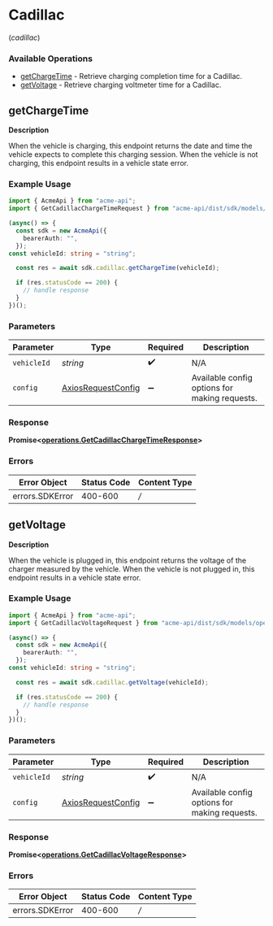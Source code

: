 # Cadillac
(*cadillac*)

### Available Operations

* [getChargeTime](#getchargetime) - Retrieve charging completion time for a Cadillac.
* [getVoltage](#getvoltage) - Retrieve charging voltmeter time for a Cadillac.

## getChargeTime

__Description__

When the vehicle is charging, this endpoint returns the date and time the vehicle expects to complete this charging session. When the vehicle is not charging, this endpoint results in a vehicle state error.

### Example Usage

```typescript
import { AcmeApi } from "acme-api";
import { GetCadillacChargeTimeRequest } from "acme-api/dist/sdk/models/operations";

(async() => {
  const sdk = new AcmeApi({
    bearerAuth: "",
  });
const vehicleId: string = "string";

  const res = await sdk.cadillac.getChargeTime(vehicleId);

  if (res.statusCode == 200) {
    // handle response
  }
})();
```

### Parameters

| Parameter                                                    | Type                                                         | Required                                                     | Description                                                  |
| ------------------------------------------------------------ | ------------------------------------------------------------ | ------------------------------------------------------------ | ------------------------------------------------------------ |
| `vehicleId`                                                  | *string*                                                     | :heavy_check_mark:                                           | N/A                                                          |
| `config`                                                     | [AxiosRequestConfig](https://axios-http.com/docs/req_config) | :heavy_minus_sign:                                           | Available config options for making requests.                |


### Response

**Promise<[operations.GetCadillacChargeTimeResponse](../../sdk/models/operations/getcadillacchargetimeresponse.md)>**
### Errors

| Error Object    | Status Code     | Content Type    |
| --------------- | --------------- | --------------- |
| errors.SDKError | 400-600         | */*             |

## getVoltage

__Description__

When the vehicle is plugged in, this endpoint returns the voltage of the charger measured by the vehicle. When the vehicle is not plugged in, this endpoint results in a vehicle state error.

### Example Usage

```typescript
import { AcmeApi } from "acme-api";
import { GetCadillacVoltageRequest } from "acme-api/dist/sdk/models/operations";

(async() => {
  const sdk = new AcmeApi({
    bearerAuth: "",
  });
const vehicleId: string = "string";

  const res = await sdk.cadillac.getVoltage(vehicleId);

  if (res.statusCode == 200) {
    // handle response
  }
})();
```

### Parameters

| Parameter                                                    | Type                                                         | Required                                                     | Description                                                  |
| ------------------------------------------------------------ | ------------------------------------------------------------ | ------------------------------------------------------------ | ------------------------------------------------------------ |
| `vehicleId`                                                  | *string*                                                     | :heavy_check_mark:                                           | N/A                                                          |
| `config`                                                     | [AxiosRequestConfig](https://axios-http.com/docs/req_config) | :heavy_minus_sign:                                           | Available config options for making requests.                |


### Response

**Promise<[operations.GetCadillacVoltageResponse](../../sdk/models/operations/getcadillacvoltageresponse.md)>**
### Errors

| Error Object    | Status Code     | Content Type    |
| --------------- | --------------- | --------------- |
| errors.SDKError | 400-600         | */*             |
